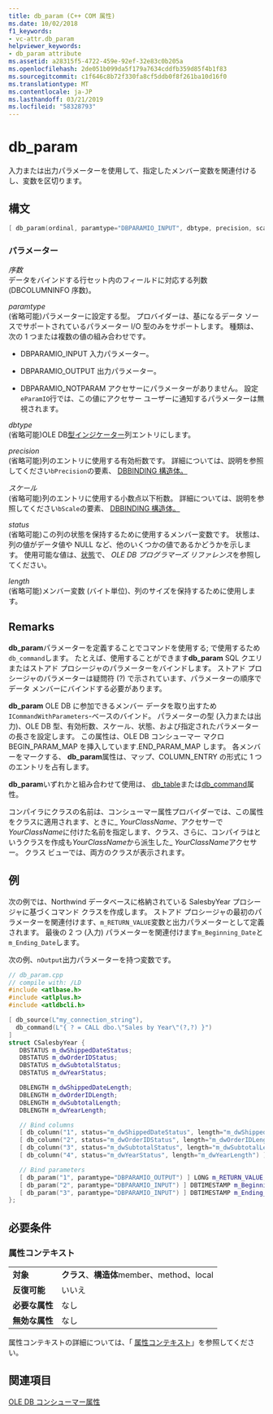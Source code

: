 ```yaml
---
title: db_param (C++ COM 属性)
ms.date: 10/02/2018
f1_keywords:
- vc-attr.db_param
helpviewer_keywords:
- db_param attribute
ms.assetid: a28315f5-4722-459e-92ef-32e83c0b205a
ms.openlocfilehash: 2de051b099da5f179a7634cddfb359d85f4b1f83
ms.sourcegitcommit: c1f646c8b72f330fa8cf5ddb0f8f261ba10d16f0
ms.translationtype: MT
ms.contentlocale: ja-JP
ms.lasthandoff: 03/21/2019
ms.locfileid: "58328793"
---
```

# <a name="dbparam"></a>db_param

入力または出力パラメーターを使用して、指定したメンバー変数を関連付けるし、変数を区切ります。

## <a name="syntax"></a>構文

```cpp
[ db_param(ordinal, paramtype="DBPARAMIO_INPUT", dbtype, precision, scale, status, length) ]
```

### <a name="parameters"></a>パラメーター

*序数*<br/>
データをバインドする行セット内のフィールドに対応する列数 (DBCOLUMNINFO 序数)。

*paramtype*<br/>
(省略可能)パラメーターに設定する型。 プロバイダーは、基になるデータ ソースでサポートされているパラメーター I/O 型のみをサポートします。 種類は、次の 1 つまたは複数の値の組み合わせです。

- DBPARAMIO_INPUT 入力パラメーター。

- DBPARAMIO_OUTPUT 出力パラメーター。

- DBPARAMIO_NOTPARAM アクセサーにパラメーターがありません。 設定`eParamIO`行では、この値にアクセサー ユーザーに通知するパラメーターは無視されます。

*dbtype*<br/>
(省略可能)OLE DB[型インジケーター](/previous-versions/windows/desktop/ms711251(v=vs.85))列エントリにします。

*precision*<br/>
(省略可能)列のエントリに使用する有効桁数です。 詳細については、説明を参照してください`bPrecision`の要素、 [DBBINDING 構造体。](/previous-versions/windows/desktop/ms716845(v=vs.85))

*スケール*<br/>
(省略可能)列のエントリに使用する小数点以下桁数。 詳細については、説明を参照してください`bScale`の要素、 [DBBINDING 構造体。](/previous-versions/windows/desktop/ms716845(v=vs.85))

*status*<br/>
(省略可能)この列の状態を保持するために使用するメンバー変数です。 状態は、列の値がデータ値や NULL など、他のいくつかの値であるかどうかを示します。 使用可能な値は、[状態](/previous-versions/windows/desktop/ms722617(v=vs.85))で、 *OLE DB プログラマーズ リファレンス*を参照してください。

*length*<br/>
(省略可能)メンバー変数 (バイト単位)、列のサイズを保持するために使用します。

## <a name="remarks"></a>Remarks

**db_param**パラメーターを定義することでコマンドを使用する; で使用するため`db_command`します。 たとえば、使用することができます**db_param** SQL クエリまたはストアド プロシージャのパラメーターをバインドします。 ストアド プロシージャのパラメーターは疑問符 (?) で示されています、パラメーターの順序でデータ メンバーにバインドする必要があります。

**db_param** OLE DB に参加できるメンバー データを取り出すため`ICommandWithParameters`-ベースのバインド。 パラメーターの型 (入力または出力)、OLE DB 型、有効桁数、スケール、状態、および指定されたパラメーターの長さを設定します。 この属性は、OLE DB コンシューマー マクロ BEGIN_PARAM_MAP を挿入しています.END_PARAM_MAP します。 各メンバーをマークする、 **db_param**属性は、マップ、COLUMN_ENTRY の形式に 1 つのエントリを占有します。

**db_param**いずれかと組み合わせて使用は、 [db_table](db-table.md)または[db_command](db-command.md)属性。

コンパイラにクラスの名前は、コンシューマー属性プロバイダーでは、この属性をクラスに適用されます、ときに\_ *YourClassName*、アクセサーで*YourClassName*に付けた名前を指定します、クラス、さらに、コンパイラはというクラスを作成も*YourClassName*から派生した\_ *YourClassName*アクセサー。  クラス ビューでは、両方のクラスが表示されます。

## <a name="example"></a>例

次の例では、Northwind データベースに格納されている SalesbyYear プロシージャに基づくコマンド クラスを作成します。 ストアド プロシージャの最初のパラメーターを関連付けます、`m_RETURN_VALUE`変数と出力パラメーターとして定義されます。 最後の 2 つ (入力) パラメーターを関連付けます`m_Beginning_Date`と`m_Ending_Date`します。

次の例、`nOutput`出力パラメーターを持つ変数です。

```cpp
// db_param.cpp
// compile with: /LD
#include <atlbase.h>
#include <atlplus.h>
#include <atldbcli.h>

[ db_source(L"my_connection_string"),
  db_command(L"{ ? = CALL dbo.\"Sales by Year\"(?,?) }")
]
struct CSalesbyYear {
   DBSTATUS m_dwShippedDateStatus;
   DBSTATUS m_dwOrderIDStatus;
   DBSTATUS m_dwSubtotalStatus;
   DBSTATUS m_dwYearStatus;

   DBLENGTH m_dwShippedDateLength;
   DBLENGTH m_dwOrderIDLength;
   DBLENGTH m_dwSubtotalLength;
   DBLENGTH m_dwYearLength;

   // Bind columns
   [ db_column("1", status="m_dwShippedDateStatus", length="m_dwShippedDateLength") ] DBTIMESTAMP m_ShippedDate;
   [ db_column("2", status="m_dwOrderIDStatus", length="m_dwOrderIDLength") ] LONG m_OrderID;
   [ db_column("3", status="m_dwSubtotalStatus", length="m_dwSubtotalLength") ] CURRENCY m_Subtotal;
   [ db_column("4", status="m_dwYearStatus", length="m_dwYearLength") ] TCHAR m_Year[31];

   // Bind parameters
   [ db_param("1", paramtype="DBPARAMIO_OUTPUT") ] LONG m_RETURN_VALUE;
   [ db_param("2", paramtype="DBPARAMIO_INPUT") ] DBTIMESTAMP m_Beginning_Date;
   [ db_param("3", paramtype="DBPARAMIO_INPUT") ] DBTIMESTAMP m_Ending_Date;
};
```

## <a name="requirements"></a>必要条件

### <a name="attribute-context"></a>属性コンテキスト

|||
|-|-|
|**対象**|**クラス**、**構造体**member、method、local|
|**反復可能**|いいえ|
|**必要な属性**|なし|
|**無効な属性**|なし|

属性コンテキストの詳細については、「 [属性コンテキスト](cpp-attributes-com-net.md#contexts)」を参照してください。

## <a name="see-also"></a>関連項目

[OLE DB コンシューマー属性](ole-db-consumer-attributes.md)
